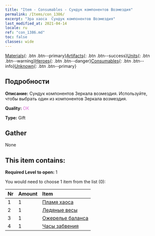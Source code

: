 ```yaml
---
title: "Item - Consumables - Сундук компонентов Возмездия"
permalink: /Items/con_1386/
excerpt: "Эра хаоса  Сундук компонентов Возмездия"
last_modified_at: 2021-04-14
locale: ru
ref: "con_1386.md"
toc: false
classes: wide
---
```

 [Materials](/ru/Items/){: .btn .btn--primary}[Artifacts](/ru/Items/Artifacts/){: .btn .btn--success}[Units](/ru/Items/Units/){: .btn .btn--warning}[Heroes](/ru/Items/Heroes/){: .btn .btn--danger}[Consumables](/ru/Items/Consumables/){: .btn .btn--info}[Unknown](/ru/Items/Unknown/){: .btn .btn--primary}

## Подробности
 **Описание:** Сундук компонентов Зеркала возмездия. Используйте, чтобы выбрать один из компонентов Зеркала возмездия.

 **Quality:** <span style="color: #DA70D6">OK</span>

 **Type:** Gift

## Gather

  None

## This item contains:

 **Required Level to open:** 1

 You would need to choose 1 item from the list (0):

  | Nr | Amount |     Item    |
  |:---|:-------|:------------|
  | 1 | 1 | [Пламя хаоса](/ru/Items/art_140/) | 
  | 2 | 1 | [Ледяные весы](/ru/Items/art_141/) | 
  | 3 | 1 | [Ожерелье баланса](/ru/Items/art_142/) | 
  | 4 | 1 | [Часы забвения](/ru/Items/art_143/) | 
